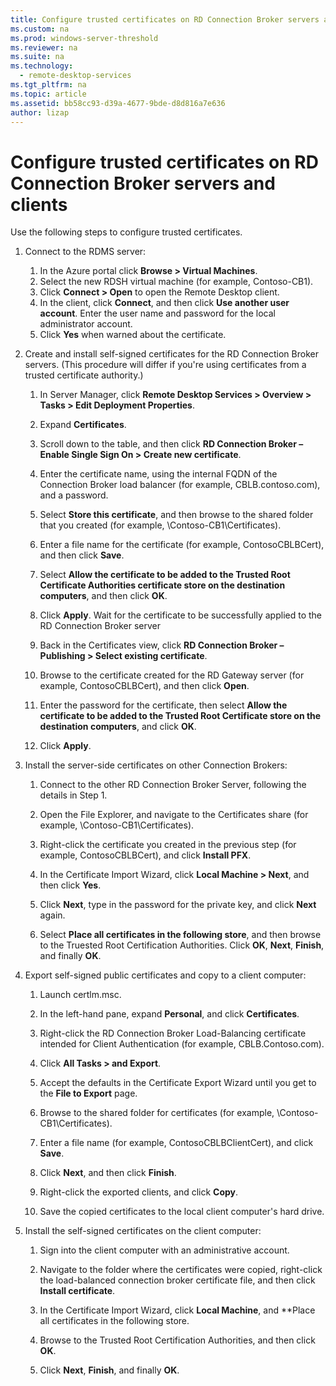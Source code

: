 ```yaml
---
title: Configure trusted certificates on RD Connection Broker servers and clients
ms.custom: na
ms.prod: windows-server-threshold
ms.reviewer: na
ms.suite: na
ms.technology: 
  - remote-desktop-services
ms.tgt_pltfrm: na
ms.topic: article
ms.assetid: bb58cc93-d39a-4677-9bde-d8d816a7e636
author: lizap
---
```

# Configure trusted certificates on RD Connection Broker servers and clients
Use the following steps to configure trusted certificates.  
  
1. Connect to the RDMS server:   
  
    1.	In the Azure portal click **Browse > Virtual Machines**.  
    2.	Select the new RDSH virtual machine (for example, Contoso-CB1).  
    3.	Click **Connect > Open** to open the Remote Desktop client.  
    4.	In the client, click **Connect**, and then click **Use another user account**. Enter the user name and password for the local administrator account.  
    5.	Click **Yes** when warned about the certificate.  
  
2. Create and install self-signed certificates for the RD Connection Broker servers. (This procedure will differ if you're using certificates from a trusted certificate authority.)  
  
    1. In Server Manager, click **Remote Desktop Services > Overview > Tasks > Edit Deployment Properties**.   
  
    2. Expand **Certificates**.   
  
    3. Scroll down to the table, and then click **RD Connection Broker – Enable Single Sign On > Create new certificate**.  
  
    4. Enter the certificate name, using the internal FQDN of the Connection Broker load balancer (for example,  CBLB.contoso.com), and a password.   
  
    5. Select **Store this certificate**, and then browse to the shared folder that you created (for example,  \\Contoso-CB1\Certificates).  
  
    6. Enter a file name for the certificate (for example, ContosoCBLBCert), and then click **Save**.   
  
    7. Select **Allow the certificate to be added to the Trusted Root Certificate Authorities certificate store on the destination computers**, and then click **OK**.   
  
    8. Click **Apply**. Wait for the certificate to be successfully applied to the RD Connection Broker server   
  
    9. Back in the Certificates view, click **RD Connection Broker – Publishing > Select existing certificate**.   
  
    10. Browse to the certificate created for the RD Gateway server (for example, ContosoCBLBCert), and then click **Open**.   
  
    11. Enter the password for the certificate, then select **Allow the certificate to be added to the Trusted Root Certificate store on the destination computers**, and click **OK**.   
  
    12. Click **Apply**.   
  
3. Install the server-side certificates on other Connection Brokers:  
  
    1. Connect to the other RD Connection Broker Server, following the details in Step 1.   
  
    2. Open the File Explorer, and navigate to the Certificates share (for example, \\Contoso-CB1\Certificates).   
  
    3. Right-click the certificate you created in the previous step (for example, ContosoCBLBCert), and click **Install PFX**.   
  
    4. In the Certificate Import Wizard, click **Local Machine > Next**, and then click **Yes**.   
  
    5. Click **Next**, type in the password for the private key, and click **Next** again.   
  
    6. Select **Place all certificates in the following store**, and then browse to the Truested Root Certification Authorities. Click **OK**, **Next**, **Finish**, and finally **OK**.   
  
4. Export self-signed public certificates and copy to a client computer:   
  
    1. Launch certlm.msc.  
  
    2. In the left-hand pane, expand **Personal**, and click **Certificates**.  
  
    3. Right-click the RD Connection Broker Load-Balancing certificate intended for Client Authentication (for example, CBLB.Contoso.com).   
  
    4. Click **All Tasks > and Export**.   
  
    5. Accept the defaults in the Certificate Export Wizard until you get to the **File to Export** page.   
  
    6. Browse to the shared folder for certificates (for example, \\Contoso-CB1\Certificates).    
  
    8. Enter a file name (for example, ContosoCBLBClientCert), and click **Save**.   
  
    9. Click **Next**, and then click **Finish**.   
  
    10. Right-click the exported clients, and click **Copy**.   
  
    11. Save the copied certificates to the local client computer's hard drive.   
  
5. Install the self-signed certificates on the client computer:   
  
    1. Sign into the client computer with an administrative account.  
  
    2. Navigate to the folder where the certificates were copied, right-click the load-balanced connection broker certificate file, and then click **Install certificate**.   
  
    3. In the Certificate Import Wizard, click **Local Machine**, and **Place all certificates in the following store.  
      
    4. Browse to the Trusted Root Certification Authorities, and then click **OK**.  
      
    5. Click **Next**, **Finish**, and finally **OK**.   
